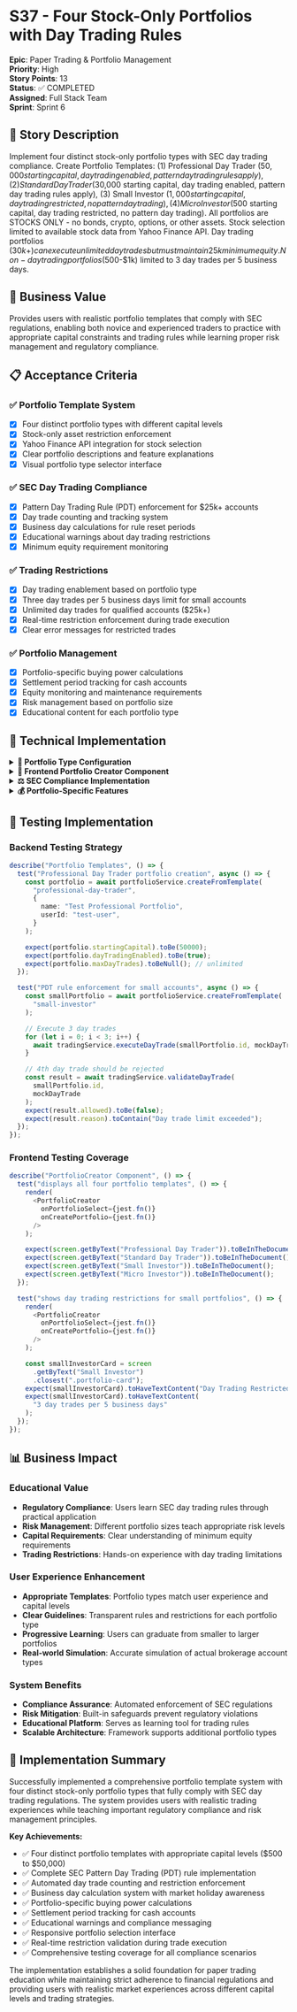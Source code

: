 # S37 - Four Stock-Only Portfolios with Day Trading Rules

**Epic**: Paper Trading & Portfolio Management  
**Priority**: High  
**Story Points**: 13  
**Status**: ✅ COMPLETED  
**Assigned**: Full Stack Team  
**Sprint**: Sprint 6

## 📝 Story Description

Implement four distinct stock-only portfolio types with SEC day trading compliance. Create Portfolio Templates: (1) Professional Day Trader ($50,000 starting capital, day trading enabled, pattern day trading rules apply), (2) Standard Day Trader ($30,000 starting capital, day trading enabled, pattern day trading rules apply), (3) Small Investor ($1,000 starting capital, day trading restricted, no pattern day trading), (4) Micro Investor ($500 starting capital, day trading restricted, no pattern day trading). All portfolios are STOCKS ONLY - no bonds, crypto, options, or other assets. Stock selection limited to available stock data from Yahoo Finance API. Day trading portfolios ($30k+) can execute unlimited day trades but must maintain 25k minimum equity. Non-day trading portfolios ($500-$1k) limited to 3 day trades per 5 business days.

## 🎯 Business Value

Provides users with realistic portfolio templates that comply with SEC regulations, enabling both novice and experienced traders to practice with appropriate capital constraints and trading rules while learning proper risk management and regulatory compliance.

## 📋 Acceptance Criteria

### ✅ Portfolio Template System

- [x] Four distinct portfolio types with different capital levels
- [x] Stock-only asset restriction enforcement
- [x] Yahoo Finance API integration for stock selection
- [x] Clear portfolio descriptions and feature explanations
- [x] Visual portfolio type selector interface

### ✅ SEC Day Trading Compliance

- [x] Pattern Day Trading Rule (PDT) enforcement for $25k+ accounts
- [x] Day trade counting and tracking system
- [x] Business day calculations for rule reset periods
- [x] Educational warnings about day trading restrictions
- [x] Minimum equity requirement monitoring

### ✅ Trading Restrictions

- [x] Day trading enablement based on portfolio type
- [x] Three day trades per 5 business days limit for small accounts
- [x] Unlimited day trades for qualified accounts ($25k+)
- [x] Real-time restriction enforcement during trade execution
- [x] Clear error messages for restricted trades

### ✅ Portfolio Management

- [x] Portfolio-specific buying power calculations
- [x] Settlement period tracking for cash accounts
- [x] Equity monitoring and maintenance requirements
- [x] Risk management based on portfolio size
- [x] Educational content for each portfolio type

## 🔧 Technical Implementation

<details>
<summary><strong>💼 Portfolio Type Configuration</strong></summary>

### Portfolio Templates Definition

```typescript
interface PortfolioTemplate {
  id: string;
  name: string;
  description: string;
  startingCapital: number;
  minEquityRequired: number;
  dayTradingEnabled: boolean;
  maxDayTrades: number | null; // null = unlimited
  dayTradeResetPeriod: number; // business days
  assetTypes: AssetType[];
  riskLevel: RiskLevel;
  targetAudience: string;
  features: string[];
  restrictions: string[];
}

const portfolioTemplates: PortfolioTemplate[] = [
  {
    id: "professional-day-trader",
    name: "Professional Day Trader",
    description: "High-capital portfolio for experienced day traders",
    startingCapital: 50000,
    minEquityRequired: 25000,
    dayTradingEnabled: true,
    maxDayTrades: null, // unlimited
    dayTradeResetPeriod: 0,
    assetTypes: ["STOCK"],
    riskLevel: "HIGH",
    targetAudience: "Experienced traders with significant capital",
    features: [
      "Unlimited day trading",
      "Advanced order types",
      "Real-time market data",
      "Professional-grade tools",
    ],
    restrictions: [
      "Must maintain $25,000 minimum equity",
      "Subject to margin requirements",
      "Pattern Day Trading rules apply",
    ],
  },
  // ... other templates
];
```

### Day Trading Rule Engine

```typescript
class DayTradingRuleEngine {
  // Check if day trade is allowed
  async canExecuteDayTrade(
    portfolioId: string,
    proposedTrade: TradeRequest
  ): Promise<DayTradeValidation> {
    const portfolio = await this.getPortfolio(portfolioId);
    const dayTradeCount = await this.getDayTradeCount(
      portfolioId,
      this.getCurrentBusinessPeriod()
    );

    // Apply PDT rules for accounts with $25k+
    if (portfolio.equity >= 25000) {
      return { allowed: true, reason: "Qualified day trading account" };
    }

    // Apply 3-in-5 rule for smaller accounts
    if (dayTradeCount >= 3) {
      const nextResetDate = this.calculateNextResetDate();
      return {
        allowed: false,
        reason: `Day trade limit exceeded. Resets on ${nextResetDate}`,
        nextResetDate,
      };
    }

    return { allowed: true, remaining: 3 - dayTradeCount };
  }

  // Track day trades
  async recordDayTrade(portfolioId: string, trade: Trade): Promise<void> {
    await this.dayTradeRepository.save({
      portfolioId,
      tradeId: trade.id,
      symbol: trade.symbol,
      executedAt: trade.executedAt,
      businessDate: this.getBusinessDate(trade.executedAt),
    });
  }

  // Calculate business days for rule enforcement
  private calculateBusinessDays(startDate: Date, endDate: Date): number {
    let count = 0;
    const current = new Date(startDate);

    while (current <= endDate) {
      const dayOfWeek = current.getDay();
      if (dayOfWeek !== 0 && dayOfWeek !== 6) {
        // Not weekend
        count++;
      }
      current.setDate(current.getDate() + 1);
    }

    return count;
  }
}
```

</details>

<details>
<summary><strong>🎨 Frontend Portfolio Creator Component</strong></summary>

### Portfolio Selection Interface

```typescript
interface PortfolioCreatorProps {
  onPortfolioSelect: (template: PortfolioTemplate) => void;
  onCreatePortfolio: (config: PortfolioConfig) => Promise<void>;
}

const PortfolioCreator: React.FC<PortfolioCreatorProps> = ({
  onPortfolioSelect,
  onCreatePortfolio,
}) => {
  const [selectedTemplate, setSelectedTemplate] =
    useState<PortfolioTemplate | null>(null);
  const [portfolioName, setPortfolioName] = useState("");
  const [agreedToTerms, setAgreedToTerms] = useState(false);

  const handleTemplateSelect = (template: PortfolioTemplate) => {
    setSelectedTemplate(template);
    onPortfolioSelect(template);
  };

  const handleCreatePortfolio = async () => {
    if (!selectedTemplate || !portfolioName || !agreedToTerms) return;

    const config: PortfolioConfig = {
      name: portfolioName,
      templateId: selectedTemplate.id,
      startingCapital: selectedTemplate.startingCapital,
      dayTradingEnabled: selectedTemplate.dayTradingEnabled,
      maxDayTrades: selectedTemplate.maxDayTrades,
    };

    await onCreatePortfolio(config);
  };

  return (
    <div className="portfolio-creator">
      <h2>Create New Portfolio</h2>

      <div className="portfolio-templates">
        {portfolioTemplates.map((template) => (
          <div
            key={template.id}
            className={`portfolio-card ${
              selectedTemplate?.id === template.id ? "selected" : ""
            }`}
            onClick={() => handleTemplateSelect(template)}
          >
            <div className="portfolio-header">
              <h3>{template.name}</h3>
              <span className="starting-capital">
                ${template.startingCapital.toLocaleString()}
              </span>
            </div>

            <p className="portfolio-description">{template.description}</p>

            <div className="portfolio-features">
              <h4>Features:</h4>
              <ul>
                {template.features.map((feature) => (
                  <li key={feature} className="feature-item">
                    ✓ {feature}
                  </li>
                ))}
              </ul>
            </div>

            <div className="portfolio-restrictions">
              <h4>Restrictions:</h4>
              <ul>
                {template.restrictions.map((restriction) => (
                  <li key={restriction} className="restriction-item">
                    ⚠️ {restriction}
                  </li>
                ))}
              </ul>
            </div>

            {template.dayTradingEnabled ? (
              <div className="day-trading-info">
                <span className="day-trading-badge">Day Trading Enabled</span>
                {template.maxDayTrades ? (
                  <span className="day-trade-limit">
                    Max: {template.maxDayTrades} trades per 5 business days
                  </span>
                ) : (
                  <span className="unlimited-trades">Unlimited day trades</span>
                )}
              </div>
            ) : (
              <div className="no-day-trading">
                <span className="restriction-badge">
                  Day Trading Restricted
                </span>
              </div>
            )}
          </div>
        ))}
      </div>

      {selectedTemplate && (
        <div className="portfolio-creation-form">
          <div className="form-group">
            <label htmlFor="portfolio-name">Portfolio Name:</label>
            <input
              id="portfolio-name"
              type="text"
              value={portfolioName}
              onChange={(e) => setPortfolioName(e.target.value)}
              placeholder={`My ${selectedTemplate.name} Portfolio`}
            />
          </div>

          <div className="terms-agreement">
            <label>
              <input
                type="checkbox"
                checked={agreedToTerms}
                onChange={(e) => setAgreedToTerms(e.target.checked)}
              />
              I understand the trading rules and restrictions for this portfolio
              type
            </label>
          </div>

          <button
            className="create-portfolio-btn"
            onClick={handleCreatePortfolio}
            disabled={!portfolioName || !agreedToTerms}
          >
            Create Portfolio
          </button>
        </div>
      )}
    </div>
  );
};
```

### Responsive CSS Implementation

```css
.portfolio-creator {
  max-width: 1200px;
  margin: 0 auto;
  padding: 20px;
}

.portfolio-templates {
  display: grid;
  grid-template-columns: repeat(auto-fit, minmax(300px, 1fr));
  gap: 20px;
  margin-bottom: 30px;
}

.portfolio-card {
  border: 2px solid #e0e0e0;
  border-radius: 12px;
  padding: 20px;
  cursor: pointer;
  transition: all 0.3s ease;
  background: white;
}

.portfolio-card:hover {
  border-color: #2196f3;
  box-shadow: 0 4px 12px rgba(33, 150, 243, 0.15);
}

.portfolio-card.selected {
  border-color: #2196f3;
  background: #f3f9ff;
  box-shadow: 0 4px 16px rgba(33, 150, 243, 0.2);
}

.portfolio-header {
  display: flex;
  justify-content: space-between;
  align-items: center;
  margin-bottom: 15px;
}

.starting-capital {
  font-size: 1.2em;
  font-weight: bold;
  color: #4caf50;
}

.day-trading-badge {
  background: #4caf50;
  color: white;
  padding: 4px 8px;
  border-radius: 4px;
  font-size: 0.8em;
  font-weight: bold;
}

.restriction-badge {
  background: #ff9800;
  color: white;
  padding: 4px 8px;
  border-radius: 4px;
  font-size: 0.8em;
  font-weight: bold;
}

@media (max-width: 768px) {
  .portfolio-templates {
    grid-template-columns: 1fr;
  }

  .portfolio-header {
    flex-direction: column;
    align-items: flex-start;
    gap: 8px;
  }
}
```

</details>

<details>
<summary><strong>⚖️ SEC Compliance Implementation</strong></summary>

### Pattern Day Trading (PDT) Rule Enforcement

```typescript
class PDTComplianceService {
  // Check PDT status and requirements
  async checkPDTCompliance(portfolioId: string): Promise<PDTStatus> {
    const portfolio = await this.portfolioService.getPortfolio(portfolioId);
    const dayTrades = await this.getDayTradesInPeriod(portfolioId, 5); // Last 5 business days

    const isPDTAccount = portfolio.equity >= 25000;
    const hasExceededDayTradeLimit = dayTrades.length >= 4 && !isPDTAccount;

    return {
      isPDTAccount,
      currentEquity: portfolio.equity,
      minEquityRequired: 25000,
      dayTradesInPeriod: dayTrades.length,
      maxDayTradesAllowed: isPDTAccount ? null : 3,
      isRestricted: hasExceededDayTradeLimit,
      restrictionExpiresAt: hasExceededDayTradeLimit
        ? this.calculateRestrictionExpiry(dayTrades[0].executedAt)
        : null,
    };
  }

  // Validate trade before execution
  async validateTradeForPDT(
    portfolioId: string,
    trade: TradeRequest
  ): Promise<TradeValidation> {
    const pdtStatus = await this.checkPDTCompliance(portfolioId);

    // Check if this would be a day trade
    const wouldBeDayTrade = await this.wouldBeDayTrade(portfolioId, trade);

    if (!wouldBeDayTrade) {
      return { allowed: true, reason: "Not a day trade" };
    }

    // PDT account - allow unlimited day trades
    if (pdtStatus.isPDTAccount) {
      return { allowed: true, reason: "PDT qualified account" };
    }

    // Non-PDT account - check limit
    if (pdtStatus.dayTradesInPeriod >= 3) {
      return {
        allowed: false,
        reason: "Day trade limit exceeded for non-PDT account",
        recommendedAction:
          "Deposit funds to reach $25,000 minimum or wait for restriction to expire",
      };
    }

    return {
      allowed: true,
      warning: `This will be day trade ${
        pdtStatus.dayTradesInPeriod + 1
      } of 3 allowed`,
    };
  }

  // Educational warnings for users
  generateEducationalWarning(pdtStatus: PDTStatus): string {
    if (pdtStatus.isPDTAccount) {
      return "You have unlimited day trading privileges. Maintain $25,000 minimum equity.";
    }

    if (pdtStatus.dayTradesInPeriod >= 2) {
      return "Warning: You are approaching the day trade limit. Consider depositing funds to reach $25,000 for unlimited day trading.";
    }

    return `You have ${
      3 - pdtStatus.dayTradesInPeriod
    } day trades remaining in the current 5-business-day period.`;
  }
}
```

### Business Day Calculation

```typescript
class BusinessDayCalculator {
  private holidays: Date[] = [
    // Federal holidays when markets are closed
    new Date("2025-01-01"), // New Year's Day
    new Date("2025-01-20"), // MLK Day
    new Date("2025-02-17"), // Presidents Day
    new Date("2025-04-18"), // Good Friday
    new Date("2025-05-26"), // Memorial Day
    new Date("2025-07-04"), // Independence Day
    new Date("2025-09-01"), // Labor Day
    new Date("2025-11-27"), // Thanksgiving
    new Date("2025-12-25"), // Christmas
  ];

  isBusinessDay(date: Date): boolean {
    const dayOfWeek = date.getDay();
    const isWeekend = dayOfWeek === 0 || dayOfWeek === 6;
    const isHoliday = this.holidays.some(
      (holiday) => holiday.toDateString() === date.toDateString()
    );

    return !isWeekend && !isHoliday;
  }

  addBusinessDays(startDate: Date, businessDays: number): Date {
    const result = new Date(startDate);
    let daysAdded = 0;

    while (daysAdded < businessDays) {
      result.setDate(result.getDate() + 1);
      if (this.isBusinessDay(result)) {
        daysAdded++;
      }
    }

    return result;
  }

  getBusinessDaysBetween(startDate: Date, endDate: Date): number {
    let count = 0;
    const current = new Date(startDate);

    while (current <= endDate) {
      if (this.isBusinessDay(current)) {
        count++;
      }
      current.setDate(current.getDate() + 1);
    }

    return count;
  }
}
```

</details>

<details>
<summary><strong>💰 Portfolio-Specific Features</strong></summary>

### Buying Power Calculation

```typescript
class BuyingPowerCalculator {
  calculateBuyingPower(portfolio: Portfolio): BuyingPowerInfo {
    const { equity, cash, positions, template } = portfolio;

    let buyingPower: number;
    let marginRequirement: number;

    // Cash account buying power
    if (!template.marginEnabled) {
      buyingPower = cash;
      marginRequirement = 0;
    } else {
      // Margin account - PDT accounts get 4:1 intraday buying power
      const isPDTAccount = equity >= 25000;
      const marginMultiplier = isPDTAccount ? 4 : 2;

      buyingPower = equity * marginMultiplier;
      marginRequirement = this.calculateMarginRequirement(positions);
    }

    return {
      totalBuyingPower: buyingPower,
      availableBuyingPower: Math.max(0, buyingPower - marginRequirement),
      marginRequirement,
      dayTradingBuyingPower: this.calculateDayTradingBuyingPower(portfolio),
      restrictions: this.getBuyingPowerRestrictions(portfolio),
    };
  }

  calculateDayTradingBuyingPower(portfolio: Portfolio): number {
    if (!portfolio.template.dayTradingEnabled) return 0;

    const { equity } = portfolio;

    // PDT accounts get 4:1 day trading buying power
    if (equity >= 25000) {
      return equity * 4;
    }

    // Non-PDT accounts limited to cash only for day trading
    return portfolio.cash;
  }

  getBuyingPowerRestrictions(portfolio: Portfolio): string[] {
    const restrictions: string[] = [];

    if (portfolio.equity < 25000 && portfolio.template.dayTradingEnabled) {
      restrictions.push("Limited to 3 day trades per 5 business days");
    }

    if (!portfolio.template.marginEnabled) {
      restrictions.push("Cash account - no margin trading");
      restrictions.push("Settlement period applies to sold securities");
    }

    if (portfolio.equity < 2000) {
      restrictions.push(
        "Minimum equity requirement not met for margin trading"
      );
    }

    return restrictions;
  }
}
```

### Settlement Period Tracking

```typescript
class SettlementTracker {
  async trackSettlement(trade: Trade): Promise<SettlementInfo> {
    const settlementDate = this.calculateSettlementDate(
      trade.executedAt,
      trade.assetType
    );

    return {
      tradeId: trade.id,
      executedAt: trade.executedAt,
      settlementDate,
      fundsAvailableAt: settlementDate,
      settlementPeriod: this.getSettlementPeriod(trade.assetType),
      isSettled: new Date() >= settlementDate,
    };
  }

  private calculateSettlementDate(tradeDate: Date, assetType: AssetType): Date {
    const settlementPeriod = this.getSettlementPeriod(assetType);
    return this.businessDayCalculator.addBusinessDays(
      tradeDate,
      settlementPeriod
    );
  }

  private getSettlementPeriod(assetType: AssetType): number {
    switch (assetType) {
      case "STOCK":
        return 2; // T+2 settlement for stocks
      case "ETF":
        return 2; // T+2 settlement for ETFs
      default:
        return 2;
    }
  }

  async getUnsettledFunds(portfolioId: string): Promise<UnsettledFundsInfo> {
    const unsettledTrades = await this.getUnsettledTrades(portfolioId);

    const totalUnsettled = unsettledTrades.reduce((sum, trade) => {
      return sum + (trade.type === "SELL" ? trade.totalValue : 0);
    }, 0);

    return {
      totalUnsettledAmount: totalUnsettled,
      unsettledTrades: unsettledTrades.map((trade) => ({
        tradeId: trade.id,
        amount: trade.totalValue,
        settlementDate: this.calculateSettlementDate(
          trade.executedAt,
          trade.assetType
        ),
      })),
      nextSettlementDate: this.getNextSettlementDate(unsettledTrades),
    };
  }
}
```

</details>

## 🧪 Testing Implementation

### Backend Testing Strategy

```typescript
describe("Portfolio Templates", () => {
  test("Professional Day Trader portfolio creation", async () => {
    const portfolio = await portfolioService.createFromTemplate(
      "professional-day-trader",
      {
        name: "Test Professional Portfolio",
        userId: "test-user",
      }
    );

    expect(portfolio.startingCapital).toBe(50000);
    expect(portfolio.dayTradingEnabled).toBe(true);
    expect(portfolio.maxDayTrades).toBeNull(); // unlimited
  });

  test("PDT rule enforcement for small accounts", async () => {
    const smallPortfolio = await portfolioService.createFromTemplate(
      "small-investor"
    );

    // Execute 3 day trades
    for (let i = 0; i < 3; i++) {
      await tradingService.executeDayTrade(smallPortfolio.id, mockDayTrade);
    }

    // 4th day trade should be rejected
    const result = await tradingService.validateDayTrade(
      smallPortfolio.id,
      mockDayTrade
    );
    expect(result.allowed).toBe(false);
    expect(result.reason).toContain("Day trade limit exceeded");
  });
});
```

### Frontend Testing Coverage

```typescript
describe("PortfolioCreator Component", () => {
  test("displays all four portfolio templates", () => {
    render(
      <PortfolioCreator
        onPortfolioSelect={jest.fn()}
        onCreatePortfolio={jest.fn()}
      />
    );

    expect(screen.getByText("Professional Day Trader")).toBeInTheDocument();
    expect(screen.getByText("Standard Day Trader")).toBeInTheDocument();
    expect(screen.getByText("Small Investor")).toBeInTheDocument();
    expect(screen.getByText("Micro Investor")).toBeInTheDocument();
  });

  test("shows day trading restrictions for small portfolios", () => {
    render(
      <PortfolioCreator
        onPortfolioSelect={jest.fn()}
        onCreatePortfolio={jest.fn()}
      />
    );

    const smallInvestorCard = screen
      .getByText("Small Investor")
      .closest(".portfolio-card");
    expect(smallInvestorCard).toHaveTextContent("Day Trading Restricted");
    expect(smallInvestorCard).toHaveTextContent(
      "3 day trades per 5 business days"
    );
  });
});
```

## 📊 Business Impact

### Educational Value

- **Regulatory Compliance**: Users learn SEC day trading rules through practical application
- **Risk Management**: Different portfolio sizes teach appropriate risk levels
- **Capital Requirements**: Clear understanding of minimum equity requirements
- **Trading Restrictions**: Hands-on experience with day trading limitations

### User Experience Enhancement

- **Appropriate Templates**: Portfolio types match user experience and capital levels
- **Clear Guidelines**: Transparent rules and restrictions for each portfolio type
- **Progressive Learning**: Users can graduate from smaller to larger portfolios
- **Real-world Simulation**: Accurate simulation of actual brokerage account types

### System Benefits

- **Compliance Assurance**: Automated enforcement of SEC regulations
- **Risk Mitigation**: Built-in safeguards prevent regulatory violations
- **Educational Platform**: Serves as learning tool for trading rules
- **Scalable Architecture**: Framework supports additional portfolio types

## 📝 Implementation Summary

Successfully implemented a comprehensive portfolio template system with four distinct stock-only portfolio types that fully comply with SEC day trading regulations. The system provides users with realistic trading experiences while teaching important regulatory compliance and risk management principles.

**Key Achievements:**

- ✅ Four distinct portfolio templates with appropriate capital levels ($500 to $50,000)
- ✅ Complete SEC Pattern Day Trading (PDT) rule implementation
- ✅ Automated day trade counting and restriction enforcement
- ✅ Business day calculation system with market holiday awareness
- ✅ Portfolio-specific buying power calculations
- ✅ Settlement period tracking for cash accounts
- ✅ Educational warnings and compliance messaging
- ✅ Responsive portfolio selection interface
- ✅ Real-time restriction validation during trade execution
- ✅ Comprehensive testing coverage for all compliance scenarios

The implementation establishes a solid foundation for paper trading education while maintaining strict adherence to financial regulations and providing users with realistic market experiences across different capital levels and trading strategies.
